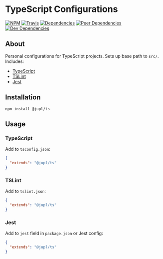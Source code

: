 # TypeScript Configurations
[![NPM](https://img.shields.io/npm/v/@jupl/ts.svg?style=flat-square)](https://www.npmjs.org/package/@jupl/ts)
[![Travis](https://img.shields.io/travis/jupl/ts.svg?label=travis&style=flat-square)](https://travis-ci.org/jupl/ts)
[![Dependencies](https://img.shields.io/david/jupl/ts.svg?style=flat-square)](https://david-dm.org/jupl/ts)
[![Peer Dependencies](https://img.shields.io/david/peer/jupl/ts.svg?style=flat-square)](https://david-dm.org/jupl/ts?type=peer)
[![Dev Dependencies](https://img.shields.io/david/dev/jupl/ts.svg?style=flat-square)](https://david-dm.org/jupl/ts?type=dev)

## About
Personal configurations for TypeScript projects. Sets up base path to `src/`. Includes:
- [TypeScript](https://www.typescriptlang.org/docs/handbook/tsconfig-json.html)
- [TSLint](https://palantir.github.io/tslint/)
- [Jest](https://jestjs.io/)

## Installation
```
npm install @jupl/ts
```

## Usage

### TypeScript
Add to `tsconfig.json`:
```json
{
  "extends": "@jupl/ts"
}
```

### TSLint
Add to `tslint.json`:
```json
{
  "extends": "@jupl/ts"
}
```

### Jest
Add to `jest` field in `package.json` or Jest config:
```json
{
  "extends": "@jupl/ts"
}
```
